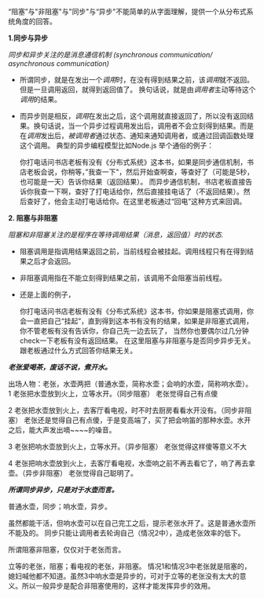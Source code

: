 “阻塞”与"非阻塞"与"同步"与“异步"不能简单的从字面理解，提供一个从分布式系统角度的回答。

**1.同步与异步**

   *同步和异步关注的是消息通信机制 (synchronous communication/ asynchronous communication)*
 *  所谓同步，就是在发出一个*调用*时，在没有得到结果之前，该*调用*就不返回。但是一旦调用返回，就得到返回值了。
    换句话说，就是由*调用者*主动等待这个*调用*的结果。
 
 *  而异步则是相反，*调用*在发出之后，这个调用就直接返回了，所以没有返回结果。换句话说，当一个异步过程调用发出后，调用者不会立刻得到结果。而是在*调用*发出后，*被调用者*通过状态、通知来通知调用者，或通过回调函数处理这个调用。
    典型的异步编程模型比如Node.js
    举个通俗的例子：
    
    你打电话问书店老板有没有《分布式系统》这本书，如果是同步通信机制，书店老板会说，你稍等，”我查一下"，然后开始查啊查，等查好了（可能是5秒，也可能是一天）告诉你结果（返回结果）。
    而异步通信机制，书店老板直接告诉你我查一下啊，查好了打电话给你，然后直接挂电话了（不返回结果）。然后查好了，他会主动打电话给你。在这里老板通过“回电”这种方式来回调。

**2. 阻塞与非阻塞**

   *阻塞和非阻塞关注的是程序在等待调用结果（消息，返回值）时的状态.*

 *  阻塞调用是指调用结果返回之前，当前线程会被挂起。调用线程只有在得到结果之后才会返回。
 *  非阻塞调用指在不能立刻得到结果之前，该调用不会阻塞当前线程。
 *  还是上面的例子，
    
    你打电话问书店老板有没有《分布式系统》这本书，你如果是阻塞式调用，你会一直把自己“挂起”，直到得到这本书有没有的结果，如果是非阻塞式调用，你不管老板有没有告诉你，你自己先一边去玩了， 当然你也要偶尔过几分钟check一下老板有没有返回结果。
    在这里阻塞与非阻塞与是否同步异步无关。跟老板通过什么方式回答你结果无关。
    
    
    
***老张爱喝茶，废话不说，煮开水。***

  出场人物：老张，水壶两把（普通水壶，简称水壶；会响的水壶，简称响水壶）。
  1 老张把水壶放到火上，立等水开。（同步阻塞）
  老张觉得自己有点傻

  2 老张把水壶放到火上，去客厅看电视，时不时去厨房看看水开没有。（同步非阻塞）
  老张还是觉得自己有点傻，于是变高端了，买了把会响笛的那种水壶。水开之后，能大声发出嘀~~~~的噪音。

  3 老张把响水壶放到火上，立等水开。（异步阻塞）
  老张觉得这样傻等意义不大

  4 老张把响水壶放到火上，去客厅看电视，水壶响之前不再去看它了，响了再去拿壶。（异步非阻塞）
  老张觉得自己聪明了。

***所谓同步异步，只是对于水壶而言。***

普通水壶，同步；响水壶，异步。

  虽然都能干活，但响水壶可以在自己完工之后，提示老张水开了。这是普通水壶所不能及的。
  同步只能让调用者去轮询自己（情况2中），造成老张效率的低下。

  所谓阻塞非阻塞，仅仅对于老张而言。

  立等的老张，阻塞；看电视的老张，非阻塞。
  情况1和情况3中老张就是阻塞的，媳妇喊他都不知道。虽然3中响水壶是异步的，可对于立等的老张没有太大的意义。所以一般异步是配合非阻塞使用的，这样才能发挥异步的效用。

